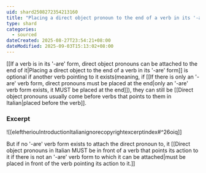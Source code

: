 ```yaml
---
uid: shard2508272354213160
title: "Placing a direct object pronoun to the end of a verb in its '-are' form is optional if another verb pointing to it exists"
type: shard
categories:
  - sourced
dateCreated: 2025-08-27T23:54:21+08:00
dateModified: 2025-09-03T15:13:02+08:00
---
```

[[If a verb is in its '-are' form, direct object pronouns can be attached to the end of it|Placing a direct object to the end of a verb in its '-are' form]] is optional if another verb pointing to it exists(meaning, if [[If there is only an '-are' verb form, direct pronouns must be placed at the end|only an '-are' verb form exists, it MUST be placed at the end]]), they can still be [[Direct object pronouns usually come before verbs that points to them in Italian|placed before the verb]].
### Excerpt
![[eleftheriouIntroductionItalianignorecopyrightexcerptindex#^26oiq]]

But if no '-are' verb form exists to attach the direct pronoun to, it [[Direct object pronouns in Italian MUST be in front of a verb that points its action to it if there is not an '-are' verb form to which it can be attached|must be placed in front of the verb pointing its action to it.]]